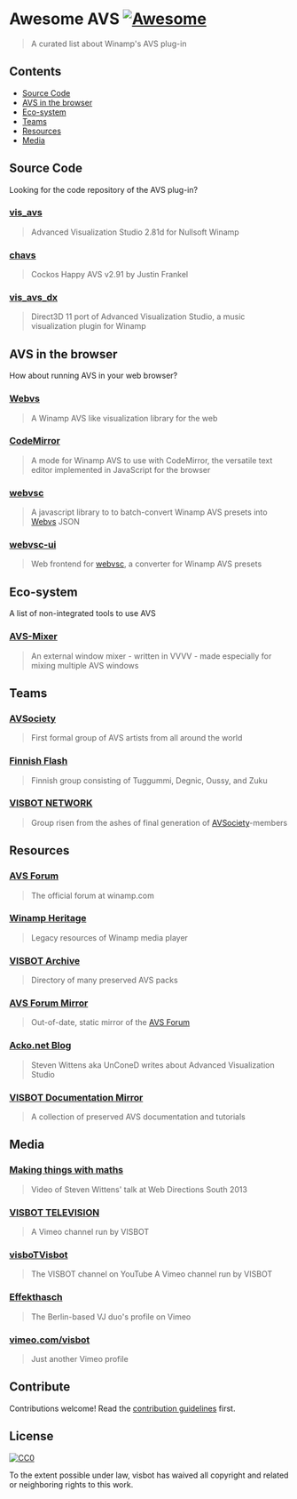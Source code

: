 # Awesome AVS [![Awesome](https://awesome.re/badge.svg)](https://awesome.re)

> A curated list about Winamp&#39;s AVS plug-in


## Contents

- [Source Code](#section)
- [AVS in the browser](#avs-in-the-browser)
- [Eco-system](#eco-system)
- [Teams](#teams)
- [Resources](#resources)
- [Media](#media)


## Source Code

Looking for the code repository of the AVS plug-in?

### [vis_avs](https://github.com/visbot/vis_avs)
> Advanced Visualization Studio 2.81d for Nullsoft Winamp

### [chavs](https://github.com/visbot/chavs)
> Cockos Happy AVS v2.91 by Justin Frankel

### [vis_avs_dx](https://github.com/Const-me/vis_avs_dx)
> Direct3D 11 port of Advanced Visualization Studio, a music visualization plugin for Winamp


## AVS in the browser

How about running AVS in your web browser?

### [Webvs](http://azeemarshad.in/webvs)
> A Winamp AVS like visualization library for the web

### [CodeMirror](https://www.npmjs.com/package/@visbot/codemirror-avs)
> A mode for Winamp AVS to use with CodeMirror, the versatile text editor implemented in JavaScript for the browser

### [webvsc](https://www.npmjs.com/package/@visbot/webvsc)
> A javascript library to to batch-convert Winamp AVS presets into [Webvs](#webvs) JSON

### [webvsc-ui](https://idleberg.github.io/webvsc-ui/)
> Web frontend for [webvsc](#webvsc), a converter for Winamp AVS presets


## Eco-system

A list of non-integrated tools to use AVS

### [AVS-Mixer](https://github.com/grandchild/AVS-Mixer)
> An external window mixer - written in VVVV - made especially for mixing multiple AVS windows


## Teams

### [AVSociety](https://www.deviantart.com/avsociety)
> First formal group of AVS artists from all around the world

### [Finnish Flash](https://www.deviantart.com/finnishflash)
> Finnish group consisting of Tuggummi, Degnic, Oussy, and Zuku

### [VISBOT NETWORK](http://visbot.net/)
> Group risen from the ashes of final generation of [AVSociety](#avsociety)-members


## Resources

### [AVS Forum](http://forums.winamp.com/forumdisplay.php?f=85)
> The official forum at winamp.com

### [Winamp Heritage](https://winampheritage.com/visualizations/AVS-Presets-11)
> Legacy resources of Winamp media player

### [VISBOT Archive](http://archive.visbot.net/)
> Directory of many preserved AVS packs

### [AVS Forum Mirror](http://visbot.github.io/AVS-Forums/)
> Out-of-date, static mirror of the [AVS Forum](#avs-forum)

### [Acko.net Blog](http://acko.net/blog/avs/)
> Steven Wittens aka UnConeD writes about Advanced Visualization Studio

### [VISBOT Documentation Mirror](http://docs.visbot.net/)
> A collection of preserved AVS documentation and tutorials


## Media

### [Making things with maths](https://www.youtube.com/watch?v=Zkx1aKv2z8o)
> Video of Steven Wittens' talk at Web Directions South 2013

### [VISBOT TELEVISION](https://vimeo.com/channels/vbtv)
> A Vimeo channel run by VISBOT

### [visboTVisbot](https://www.youtube.com/channel/UC_BDAztuvgB1jwhExqA8VlA)
> The VISBOT channel on YouTube
> A Vimeo channel run by VISBOT

### [Effekthasch](https://vimeo.com/effekthasch)
> The Berlin-based VJ duo's profile on Vimeo

### [vimeo.com/visbot](https://vimeo.com/visbot)
> Just another Vimeo profile


## Contribute

Contributions welcome! Read the [contribution guidelines](contributing.md) first.


## License

[![CC0](https://mirrors.creativecommons.org/presskit/buttons/88x31/svg/cc-zero.svg)](https://creativecommons.org/publicdomain/zero/1.0)

To the extent possible under law, visbot has waived all copyright and
related or neighboring rights to this work.
